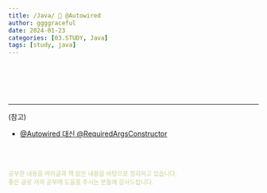 ```yaml
---
title: /Java/ 💬 @Autowired
author: ggggraceful
date: 2024-01-23
categories: [03.STUDY, Java]
tags: [study, java]
---
```


<br/>
<br/>








<br/>
<br/>

---

(참고)

- [@Autowired 대신 @RequiredArgsConstructor](https://upcake.tistory.com/417)


<br/>
<br/>

<span style="font-size: 12px; color:  #cbce91"> 공부한 내용을 여러글과 책 읽은 내용을 바탕으로 정리하고 있습니다.</span>  
<span style="font-size: 12px; color:  #cbce91"> 좋은 글로 저의 공부에 도움을 주시는 분들께 감사드립니다. </span>

<!--

❤️면접예상질문 ❤️

-->

